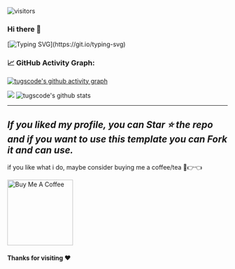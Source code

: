 <img src="https://visitor-badge.laobi.icu/badge?page_id=tugscode" alt="visitors"/>   

<!--   my-ticker -->    
### Hi there 👋
[![Typing SVG](https://readme-typing-svg.herokuapp.com?color=%2336BCF7&center=false&vCenter=true&width=800&lines=I+am+Tugs-Erdene;+Welcome+to+My+Profile!;Full+stack+developer+since+2021;Always+learning+new+things;)](https://git.io/typing-svg)

<!--   GitHub stats graph -->
### 📈 GitHub Activity Graph:
[![tugscode's github activity graph](https://github-readme-activity-graph.cyclic.app/graph?username=tugscode&theme=github-compact)](https://github.com/tugscode/github-readme-activity-graph)

<img src="https://github-readme-streak-stats.herokuapp.com/?user=tugscode&theme=radical&layout=compact"></img>
![tugscode's github stats](https://github-readme-stats.vercel.app/api/top-langs/?username=tugscode&theme=radical&layout=compact) 

---
  *If you liked my profile, you can Star ⭐ the repo and if you want to use this template you can Fork it and can use.* 
---
if you like what i do, maybe consider buying me a coffee/tea 🥺👉👈

<a href="https://www.buymeacoffee.com/tugscode" target="_blank"><img src="https://cdn.buymeacoffee.com/buttons/v2/default-red.png" alt="Buy Me A Coffee" width="150" ></a>


#### Thanks for visiting :heart:
